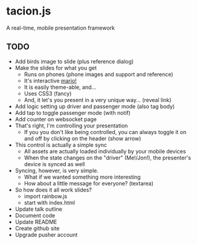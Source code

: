 tacion.js
=========
A real-time, mobile presentation framework

TODO
----
- Add birds image to slide (plus reference dialog)
- Make the slides for what you get
  - Runs on phones (phone images and support and reference)
  - It's interactive [mario!](http://www.mariomayhem.com/downloads/sprites/smb1/smb_mario_sheet.png)
  - It is easily theme-able, and...
  - Uses CSS3 (fancy)
  - And, it let's you present in a very unique way... (reveal link)
- Add logic setting up driver and passenger mode (also tag body)
- Add tap to toggle passenger mode (with notif)
- Add counter on websocket page
- That's right, I'm controlling your presentation
  - If you you don't like being controlled, you can always toggle it on and off 
  by clicking on the header (show arrow)
- This control is actually a simple sync
  - All assets are actually loaded individually by your mobile devices
  - When the state changes on the "driver" (Me!/Jon!), the presenter's
  device is synced as well
- Syncing, however, is very simple.
  - What if we wanted something more interesting
  - How about a little message for everyone? (textarea)
- So how does it all work slides?
  - import rainbow.js
  - start with index.html
- Update talk outline
- Document code
- Update README
- Create github site
- Upgrade pusher account